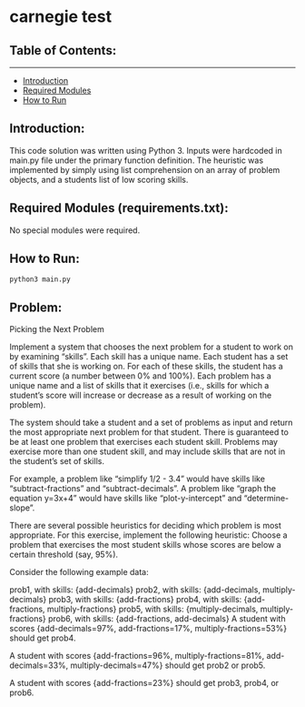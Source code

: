 # carnegie test
 
## <a id="toc-table-of-contents"></a> Table of Contents:
------
- [Introduction](#toc-introduction)
- [Required Modules](#toc-reqs)
- [How to Run](#toc-how-to-run)


## <a id="toc-introduction"></a>Introduction: 

This code solution was written using Python 3. Inputs were hardcoded in main.py file under the primary function definition. The heuristic was implemented by simply using list comprehension on an array of problem objects, and a students list of low scoring skills. 

## <a id="toc-reqs"></a>Required Modules (requirements.txt): 

No special modules were required.

## <a id="toc-how-to-run"></a>How to Run: 

```python3 main.py```

## <a id="toc-problem-statement"></a>Problem: 

Picking the Next Problem

Implement a system that chooses the next problem for a student to work on by examining “skills”. Each skill has a unique name. Each student has a set of skills that she is working on. For each of these skills, the student has a current score (a number between 0% and 100%). Each problem has a unique name and a list of skills that it exercises (i.e., skills for which a student’s score will increase or decrease as a result of working on the problem).

The system should take a student and a set of problems as input and return the most appropriate next problem for that student. There is guaranteed to be at least one problem that exercises each student skill. Problems may exercise more than one student skill, and may include skills that are not in the student’s set of skills.

For example, a problem like “simplify 1/2 - 3.4” would have skills like “subtract-fractions” and “subtract-decimals”. A problem like “graph the equation y=3x+4” would have skills like “plot-y-intercept” and “determine-slope”.

There are several possible heuristics for deciding which problem is most appropriate. For this exercise, implement the following heuristic: Choose a problem that exercises the most student skills whose scores are below a certain threshold (say, 95%).

Consider the following example data:

prob1, with skills: {add-decimals}
prob2, with skills: {add-decimals, multiply-decimals}
prob3, with skills: {add-fractions}
prob4, with skills: {add-fractions, multiply-fractions}
prob5, with skills: {multiply-decimals, multiply-fractions}
prob6, with skills: {add-fractions, add-decimals}
A student with scores {add-decimals=97%, add-fractions=17%, multiply-fractions=53%} should get prob4.

A student with scores {add-fractions=96%, multiply-fractions=81%, add-decimals=33%, multiply-decimals=47%} should get prob2 or prob5.

A student with scores {add-fractions=23%} should get prob3, prob4, or prob6.